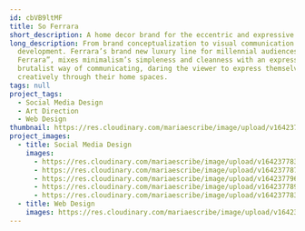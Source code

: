 ```yaml
---
id: cbVB9ltMF
title: So Ferrara
short_description: A home decor brand for the eccentric and expressive millennial.
long_description: From brand conceptualization to visual communication system
  development. Ferrara’s brand new luxury line for millennial audiences “So
  Ferrara”, mixes minimalism’s simpleness and cleanness with an expressive and
  brutalist way of communicating, daring the viewer to express themselves
  creatively through their home spaces.
tags: null
project_tags:
  - Social Media Design
  - Art Direction
  - Web Design
thumbnail: https://res.cloudinary.com/mariaescribe/image/upload/v1642377839/SO-FERRARA/RRSS/image1_qldecu.jpg
project_images:
  - title: Social Media Design
    images:
      - https://res.cloudinary.com/mariaescribe/image/upload/v1642377839/SO-FERRARA/RRSS/image1_qldecu.jpg
      - https://res.cloudinary.com/mariaescribe/image/upload/v1642377871/SO-FERRARA/RRSS/image2_kr7lrx.jpg
      - https://res.cloudinary.com/mariaescribe/image/upload/v1642377962/SO-FERRARA/RRSS/d7dlb1lox31j4jliigrg.jpg
      - https://res.cloudinary.com/mariaescribe/image/upload/v1642377898/SO-FERRARA/RRSS/image4_op0wzx.jpg
      - https://res.cloudinary.com/mariaescribe/image/upload/v1642377839/SO-FERRARA/RRSS/image5_rjuebb.jpg
  - title: Web Design
    images: https://res.cloudinary.com/mariaescribe/image/upload/v1642377840/SO-FERRARA/WEB/image1_rt7y38.jpg
---
```

